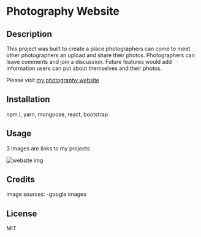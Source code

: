# Photography Website


## Description

This project was built to create a place photographers can come to meet other photographers an upload and share their photos. Photographers can leave comments and join a discussion. Future features would add information users can put about themselves and their photos.

Please visit [my photography website](https://photolicious2023.herokuapp.com/)

## Installation

npm i, yarn, mongoose, react, bootstrap

## Usage

3 images are links to my projects

![website img](![image](https://user-images.githubusercontent.com/84696281/219906766-5ff0f000-8928-484e-b6ef-d399ef8bd211.png)
)

## Credits

image sources:
-google images

## License

MIT
